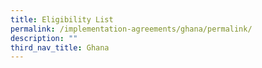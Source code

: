 ```yaml
---
title: Eligibility List
permalink: /implementation-agreements/ghana/permalink/
description: ""
third_nav_title: Ghana
---
```

